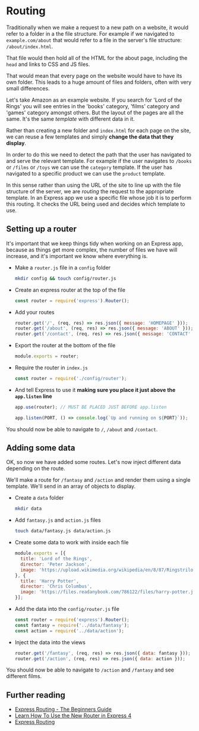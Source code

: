 # Routing

Traditionally when we make a request to a new path on a website, it would refer to a folder in a the file structure. For example if we navigated to `example.com/about` that would refer to a file in the server's file structure: `/about/index.html`.

That file would then hold all of the HTML for the about page, including the `head` and links to CSS and JS files.

That would mean that every page on the website would have to have its own folder. This leads to a huge amount of files and folders, often with very small differences.

Let's take Amazon as an example website. If you search for 'Lord of the Rings' you will see entries in the 'books' category, 'films' category and 'games' category amongst others. But the layout of the pages are all the same. It's the same _template_ with different data in it.

Rather than creating a new folder and `index.html` for each page on the site, we can reuse a few templates and simply **change the data that they display**.

In order to do this we need to detect the path that the user has navigated to and serve the relevant template. For example if the user navigates to `/books` or `/films` or `/toys` we can use the `category` template. If the user has navigated to a specific product we can use the `product` template.

In this sense rather than using the URL of the site to line up with the file structure of the server, we are _routing_ the request to the appropriate template. In an Express app we use a specific file whose job it is to perform this routing. It checks the URL being used and decides which template to use.

## Setting up a router

It's important that we keep things tidy when working on an Express app, because as things get more complex, the number of files we have will increase, and it's important we know where everything is.

* Make a `router.js` file in a `config` folder
  ```sh
  mkdir config && touch config/router.js
  ```
* Create an express router at the top of the file
  ```js
  const router = require('express').Router();
  ```
* Add your routes
  ```js
  router.get('/', (req, res) => res.json({ message: 'HOMEPAGE' }));
  router.get('/about', (req, res) => res.json({ message: 'ABOUT' }));
  router.get('/contact', (req, res) => res.json({ message: 'CONTACT' }));
  ```
* Export the router at the bottom of the file
  ```js
  module.exports = router;
  ```
* Require the router in `index.js`
  ```js
  const router = require('./config/router');
  ```
* And tell Express to use it **making sure you place it just above the **`app.listen`** line**

  ```js
  app.use(router); // MUST BE PLACED JUST BEFORE app.listen

  app.listen(PORT, () => console.log(`Up and running on ${PORT}`));
  ```

You should now be able to navigate to `/`, `/about` and `/contact`.

## Adding some data

OK, so now we have added some routes. Let's now inject different data depending on the route.

We'll make a route for `/fantasy` and `/action` and render them using a single template. We'll send in an array of objects to display.

* Create a `data` folder
  ```sh
  mkdir data
  ```
* Add `fantasy.js` and `action.js` files
  ```sh
  touch data/fantasy.js data/action.js
  ```
* Create some data to work with inside each file
  ```js
  module.exports = [{
    title: 'Lord of the Rings',
    director: 'Peter Jackson',
    image: 'https://upload.wikimedia.org/wikipedia/en/8/87/Ringstrilogyposter.jpg'
  }, {
    title: 'Harry Potter',
    director: 'Chris Columbus',
    image: 'https://files.readanybook.com/786122/files/harry-potter.jpg'
  }];
  ```
* Add the data into the `config/router.js` file
  ```js
  const router = require('express').Router();
  const fantasy = require('../data/fantasy');
  const action = require('../data/action');
  ```
* Inject the data into the views
  ```js
  router.get('/fantasy', (req, res) => res.json({ data: fantasy }));
  router.get('/action', (req, res) => res.json({ data: action }));
  ```

You should now be able to navigate to `/action` and `/fantasy` and see different films.

## Further reading

* [Express Routing - The Beginners Guide](http://jilles.me/express-routing-the-beginners-guide/)
* [Learn How To Use the New Router in Express 4](https://scotch.io/tutorials/learn-to-use-the-new-router-in-expressjs-4)
* [Express Routing](https://expressjs.com/en/guide/routing.html)
